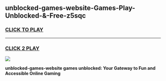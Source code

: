 
## unblocked-games-website-Games-Play-Unblocked-&-Free-z5sqc
<h3>
<a href="https://premium76.site?title=unblocked-games-website&ref=24A">CLICK TO PLAY</a></h3>
<hr>

<h3>
<a href="https://premium76.site?title=unblocked-games-website&ref=24A">CLICK 2 PLAY</a>
  
</h3>

<a href="https://premium76.site?title=unblocked-games-website&ref=24A"><img src="https://clearcache.store/games.png"></a>


**unblocked-games-website games unblocked: Your Gateway to Fun and Accessible Online Gaming**
